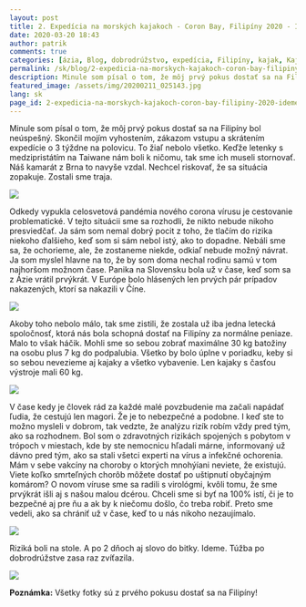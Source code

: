 ```yaml
---
layout: post
title: 2. Expedícia na morských kajakoch - Coron Bay, Filipíny 2020 - Ideme?
date: 2020-03-20 18:43
author: patrik
comments: true
categories: [ázia, Blog, dobrodrúžstvo, expedícia, Filipíny, kajak, Kajak, morský kajak, outdoor, skladacie kajaky, Slovenčina]
permalink: /sk/blog/2-expedicia-na-morskych-kajakoch-coron-bay-filipiny-2020-ideme/
description: Minule som písal o tom, že môj prvý pokus dostať sa na Filipíny bol neúspešný. Skončil mojím vyhostením, zákazom vstupu a skrátením expedície o 3 týždne na polovicu. To žiaľ nebolo všetko.
featured_image: /assets/img/20200211_025143.jpg
lang: sk
page_id: 2-expedicia-na-morskych-kajakoch-coron-bay-filipiny-2020-ideme
---
```

Minule som písal o tom, že môj prvý pokus dostať sa na Filipíny bol neúspešný. Skončil mojím vyhostením, zákazom vstupu a skrátením expedície o 3 týždne na polovicu. To žiaľ nebolo všetko. Keďže letenky s medzipristátím na Taiwane nám boli k ničomu, tak sme ich museli stornovať. Náš kamarát z Brna to navyše vzdal. Nechcel riskovať, že sa situácia zopakuje. Zostali sme traja.

![](/assets/img/20200210_092636-scaled.jpg)

Odkedy vypukla celosvetová pandémia nového corona vírusu je cestovanie problematické. V tejto situácii sme sa rozhodli, že nikto nebude nikoho presviedčať. Ja sám som nemal dobrý pocit z toho, že tlačím do rizika niekoho ďalšieho, keď som si sám nebol istý, ako to dopadne. Nebáli sme sa, že ochorieme, ale, že zostaneme niekde, odkiaľ nebude možný návrat. Ja som myslel hlavne na to, že by som doma nechal rodinu samú v tom najhoršom možnom čase. Panika na Slovensku bola už v čase, keď som sa z Ázie vrátil prvýkrát. V Európe bolo hlásených len prvých pár prípadov nakazených, ktorí sa nakazili v Číne.

![](/assets/img/20200210_094552-scaled.jpg)

Akoby toho nebolo málo, tak sme zistili, že zostala už iba jedna letecká spoločnosť, ktorá nás bola schopná dostať na Filipíny za normálne peniaze. Malo to však háčik. Mohli sme so sebou zobrať maximálne 30 kg batožiny na osobu plus 7 kg do podpalubia. Všetko by bolo úplne v poriadku, keby si so sebou nevezieme aj kajaky a všetko vybavenie. Len kajaky s časťou výstroje mali 60 kg.

![](/assets/img/20200211_025143.jpg)

V čase kedy je človek rád za každé malé povzbudenie ma začali napádať ľudia, že cestujú len magori. Že je to nebezpečné a podobne. I keď ste to možno mysleli v dobrom, tak vedzte, že analýzu rizík robím vždy pred tým, ako sa rozhodnem. Bol som o zdravotných rizikách spojených s pobytom v trópoch v miestach, kde by ste nemocnicu hľadali márne, informovaný už dávno pred tým, ako sa stali všetci experti na vírus a infekčné ochorenia. Mám v sebe vakcíny na choroby o ktorých mnohýíani neviete, že existujú. Viete koľko smrteľných chorôb môžete dostať po uštipnutí obyčajným komárom? O novom víruse sme sa radili s virológmi, kvôli tomu, že sme prvýkrát išli aj s našou malou dcérou. Chceli sme si byť na 100% istí, či je to bezpečné aj pre ňu a ak by k niečomu došlo, čo treba robiť. Preto sme vedeli, ako sa chrániť už v čase, keď to u nás nikoho nezaujímalo.

![](/assets/img/20200210_113139-scaled.jpg)

Riziká boli na stole. A po 2 dňoch aj slovo do bitky. Ideme. Túžba po dobrodrúžstve zasa raz zvíťazila.

![](/assets/img/IMG_0290-scaled.jpg)

<strong>Poznámka:</strong> Všetky fotky sú z prvého pokusu dostať sa na Filipíny!
